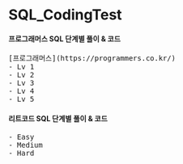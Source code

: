 # SQL_CodingTest
#### 프로그래머스 SQL 단계별 풀이 & 코드
<pre>
[프로그래머스](https://programmers.co.kr/)
- Lv 1
- Lv 2
- Lv 3
- Lv 4
- Lv 5
</pre> 

#### 리트코드 SQL 단계별 풀이 & 코드

<pre>
- Easy
- Medium
- Hard
</pre> 
